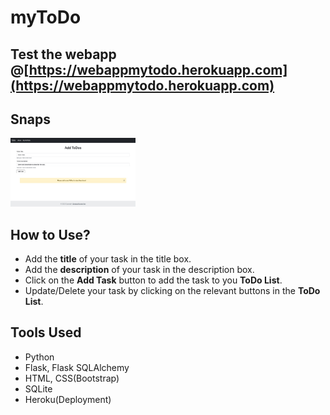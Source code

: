 # myToDo

## Test the webapp @[https://webappmytodo.herokuapp.com](https://webappmytodo.herokuapp.com)

## Snaps
<img src="Snaps/project-7.0.jpeg" alt="homepage" width="200"/>

## How to Use?
- Add the **title** of your task in the title box.
- Add the **description** of your task in the description box.
- Click on the **Add Task** button to add the task to you **ToDo List**.
- Update/Delete your task by clicking on the relevant buttons in the **ToDo List**.

## Tools Used
- Python
- Flask, Flask SQLAlchemy
- HTML, CSS(Bootstrap)
- SQLite
- Heroku(Deployment)
